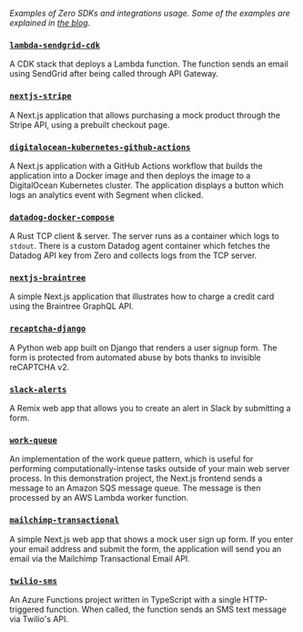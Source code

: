 _Examples of Zero SDKs and integrations usage. Some of the examples are explained in [the blog](https://tryzero.com/blog)_.

### [`lambda-sendgrid-cdk`](https://github.com/zerosecrets/examples/tree/main/lambda-sendgrid-cdk)

A CDK stack that deploys a Lambda function. The function sends an email using SendGrid after being called through API Gateway.

### [`nextjs-stripe`](https://github.com/zerosecrets/examples/tree/main/nextjs-stripe)

A Next.js application that allows purchasing a mock product through the Stripe API, using a prebuilt checkout page.

### [`digitalocean-kubernetes-github-actions`](https://github.com/zerosecrets/examples/tree/main/digitalocean-kubernetes-github-actions)

A Next.js application with a GitHub Actions workflow that builds the application into a Docker image and then deploys the image to a DigitalOcean Kubernetes cluster. The application displays a button which logs an analytics event with Segment when clicked.

### [`datadog-docker-compose`](https://github.com/zerosecrets/examples/tree/main/datadog-docker-compose)

A Rust TCP client & server. The server runs as a container which logs to `stdout`. There is a custom Datadog agent container which fetches the Datadog API key from Zero and collects logs from the TCP server.

### [`nextjs-braintree`](https://github.com/zerosecrets/examples/tree/main/nextjs-braintree)

A simple Next.js application that illustrates how to charge a credit card using the Braintree GraphQL API.

### [`recaptcha-django`](https://github.com/zerosecrets/examples/tree/main/recaptcha-django)

A Python web app built on Django that renders a user signup form. The form is protected from automated abuse by bots thanks to invisible reCAPTCHA v2.

### [`slack-alerts`](https://github.com/zerosecrets/examples/tree/main/slack-alerts)

A Remix web app that allows you to create an alert in Slack by submitting a form.

### [`work-queue`](https://github.com/zerosecrets/examples/tree/main/work-queue)

An implementation of the work queue pattern, which is useful for performing computationally-intense tasks outside of your main web server process. In this demonstration project, the Next.js frontend sends a message to an Amazon SQS message queue. The message is then processed by an AWS Lambda worker function.

### [`mailchimp-transactional`](https://github.com/zerosecrets/examples/tree/main/mailchimp-transactional)

A simple Next.js web app that shows a mock user sign up form. If you enter your email address and submit the form, the application will send you an email via the Mailchimp Transactional Email API.

### [`twilio-sms`](https://github.com/zerosecrets/examples/tree/main/twilio-sms)

An Azure Functions project written in TypeScript with a single HTTP-triggered function. When called, the function sends an SMS text message via Twilio's API.
